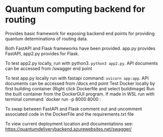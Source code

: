 # Quantum computing backend for routing  

Provides basic framework for exposing backend end points for providing quantum determinations of routing data.  

Both FastAPI and Flask frameworks have been provided. app.py provides FastAPI, app2.py provides for Flask. 

To test app2.py locally, run with python3. `python3 app2.py`. API documents can be accessed from /swagger end point

To test app.py locally run with fastapi command: `uvicorn app:app`. API documents can be accessed from /docs end point
Test Docker locally by first building container (Right click Dockerfile and select buildimage) 
Run the built container from the DockerGUI program. If made in WSL run with terminal command `docker run -p 8000:8000 <image name>:<image tag> 

To swap between FastAPI and Flask comment out and uncomment associated code in the DockerFile and the requirements.txt file

To view current deployment location and documentations see: https://quantumdeliverybackend.azurewebsites.net/swagger/



